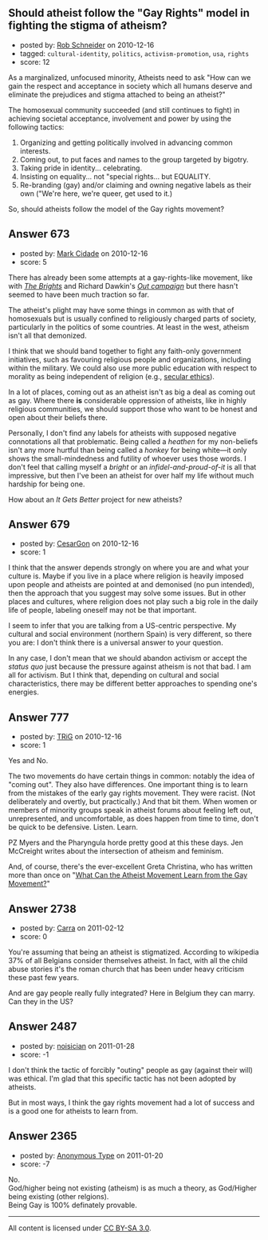 ## Should atheist follow the "Gay Rights" model in fighting the stigma of atheism?

- posted by: [Rob Schneider](https://stackexchange.com/users/-1/149-rob-schneider) on 2010-12-16
- tagged: `cultural-identity`, `politics`, `activism-promotion`, `usa`, `rights`
- score: 12

As a marginalized, unfocused minority, Atheists need to ask "How can we gain the respect and acceptance in society which all humans deserve and eliminate the prejudices and stigma attached to being an atheist?"

The homosexual community succeeded (and still continues to fight) in achieving societal acceptance, involvement and power by using the following tactics:

1. Organizing and getting politically involved in advancing common interests.
2. Coming out, to put faces and names to the group targeted by bigotry.
3. Taking pride in identity... celebrating.
4. Insisting on equality... not "special rights... but EQUALITY.
5. Re-branding (gay) and/or claiming and owning negative labels as their own ("We're here, we're queer, get used to it.)

So, should atheists follow the model of the Gay rights movement?


## Answer 673

- posted by: [Mark Cidade](https://stackexchange.com/users/-1/255-mark-cidade) on 2010-12-16
- score: 5

There has already been some attempts at a gay-rights-like movement, like with _[The Brights](http://www.the-brights.net/)_ and Richard Dawkin's _[Out campaign](http://outcampaign.org/)_ but there hasn't seemed to have been much traction so far. 

The atheist's plight may have some things in common as with that of homosexuals but is usually confined to religiously charged parts of society, particularly in the politics of some countries. At least in the west, atheism isn't all that demonized.

I think that we should band together to fight any faith-only government initiatives, such as favouring religious people and organizations, including within the military. We could also use more public education with respect to morality as being independent of religion (e.g., [secular ethics](http://en.wikipedia.org/wiki/Secular_ethics#Secular_ethics_and_religion)).

In a lot of places, coming out as an atheist isn't as big a deal as coming out as gay. Where there **is** considerable oppression of atheists, like in highly religious communities, we should support those who want to be honest and open about their beliefs there.

Personally, I don't find any labels for atheists with supposed negative connotations all that problematic. Being called a _heathen_ for my non-beliefs isn't any more hurtful than being called a _honkey_ for being white—it only shows the small-mindedness and futility of whoever uses those words. I don't feel that calling myself a _bright_ or an _infidel-and-proud-of-it_ is all that impressive, but then I've been an atheist for over half my life without much hardship for being one.

How about an _It Gets Better_ project for new atheists?


  




## Answer 679

- posted by: [CesarGon](https://stackexchange.com/users/-1/80-cesargon) on 2010-12-16
- score: 1

I think that the answer depends strongly on where you are and what your culture is. Maybe if you live in a place where religion is heavily imposed upon people and atheists are pointed at and demonised (no pun intended), then the approach that you suggest may solve some issues. But in other places and cultures, where religion does not play such a big role in the daily life of people, labeling oneself may not be that important.

I seem to infer that you are talking from a US-centric perspective. My cultural and social environment (northern Spain) is very different, so there you are: I don't think there is a universal answer to your question.

In any case, I don't mean that we should abandon activism or accept the *status quo* just because the pressure against atheism is not that bad. I am all for activism. But I think that, depending on cultural and social characteristics, there may be different better approaches to spending one's energies.


## Answer 777

- posted by: [TRiG](https://stackexchange.com/users/-1/263-trig) on 2010-12-16
- score: 1

<p>Yes and No.</p>

<p>The two movements do have certain things in common: notably the idea of "coming out". They also have differences. One important thing is to learn from the mistakes of the early gay rights movement. They were racist. (Not deliberately and overtly, but practically.) And that bit them. When women or members of minority groups speak in atheist forums about feeling left out, unrepresented, and uncomfortable, as does happen from time to time, don't be quick to be defensive. Listen. Learn.</p>

<p>PZ Myers and the Pharyngula horde pretty good at this these days. Jen McCreight writes about the intersection of atheism and feminism.</p>

<p>And, of course, there's the ever-excellent Greta Christina, who has written more than once on "<a href="http://gretachristina.typepad.com/greta_christinas_weblog/2010/02/what-can-the-atheist-movement-learn-from-the-gay-movement.html" rel="nofollow">What Can the Atheist Movement Learn from the Gay Movement?</a>"</p>



## Answer 2738

- posted by: [Carra](https://stackexchange.com/users/-1/1056-carra) on 2011-02-12
- score: 0

You're assuming that being an atheist is stigmatized. According to wikipedia 37% of all Belgians consider themselves atheist. In fact, with all the child abuse stories it's the roman church that has been under heavy criticism these past few years.

And are gay people really fully integrated? Here in Belgium they can marry. Can they in the US?


## Answer 2487

- posted by: [noisician](https://stackexchange.com/users/-1/90-noisician) on 2011-01-28
- score: -1

I don't think the tactic of forcibly "outing" people as gay (against their will) was ethical. I'm glad that this specific tactic has not been adopted by atheists. 

But in most ways, I think the gay rights movement had a lot of success and is a good one for atheists to learn from.


## Answer 2365

- posted by: [Anonymous Type](https://stackexchange.com/users/-1/893-anonymous-type) on 2011-01-20
- score: -7

No.  
God/higher being not existing (atheism) is as much a theory, as God/Higher being existing (other relgions).  
Being Gay is 100% definately provable.



---

All content is licensed under [CC BY-SA 3.0](https://creativecommons.org/licenses/by-sa/3.0/).

